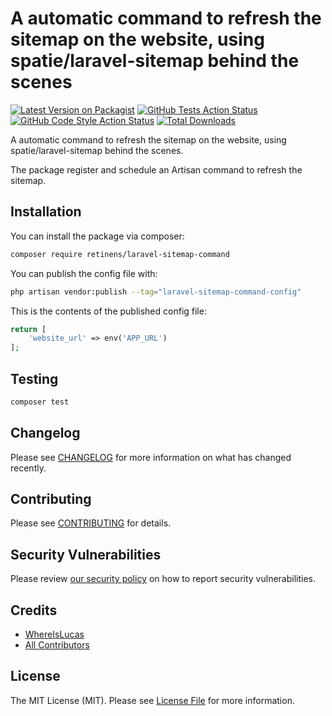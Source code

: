 # A automatic command to refresh the sitemap on the website, using spatie/laravel-sitemap behind the scenes

[![Latest Version on Packagist](https://img.shields.io/packagist/v/retinens/laravel-sitemap-command.svg?style=flat-square)](https://packagist.org/packages/retinens/laravel-sitemap-command)
[![GitHub Tests Action Status](https://img.shields.io/github/workflow/status/retinens/laravel-sitemap-command/run-tests?label=tests)](https://github.com/retinens/laravel-sitemap-command/actions?query=workflow%3Arun-tests+branch%3Amain)
[![GitHub Code Style Action Status](https://img.shields.io/github/workflow/status/retinens/laravel-sitemap-command/Check%20&%20fix%20styling?label=code%20style)](https://github.com/retinens/laravel-sitemap-command/actions?query=workflow%3A"Check+%26+fix+styling"+branch%3Amain)
[![Total Downloads](https://img.shields.io/packagist/dt/retinens/laravel-sitemap-command.svg?style=flat-square)](https://packagist.org/packages/retinens/laravel-sitemap-command)

A automatic command to refresh the sitemap on the website, using spatie/laravel-sitemap behind the scenes.

The package register and schedule an Artisan command to refresh the sitemap. 

## Installation

You can install the package via composer:

```bash
composer require retinens/laravel-sitemap-command
```

You can publish the config file with:
```bash
php artisan vendor:publish --tag="laravel-sitemap-command-config"
```

This is the contents of the published config file:

```php
return [
    'website_url' => env('APP_URL')
];
```

## Testing

```bash
composer test
```

## Changelog

Please see [CHANGELOG](CHANGELOG.md) for more information on what has changed recently.

## Contributing

Please see [CONTRIBUTING](.github/CONTRIBUTING.md) for details.

## Security Vulnerabilities

Please review [our security policy](../../security/policy) on how to report security vulnerabilities.

## Credits

- [WhereIsLucas](https://github.com/WhereIsLucas)
- [All Contributors](../../contributors)

## License

The MIT License (MIT). Please see [License File](LICENSE.md) for more information.
